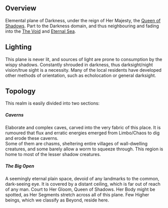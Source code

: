 ---
---

## Overview

Elemental plane of Darkness, under the reign of Her Majesty, the [Queen of Shadows](..\..\..\Beings\Gods%20and%20Deities\Queen%20of%20Shadows.md).
Part to the Darkness domain, and thus neighbouring and fading into the [The Void](The%20Void.md) and [Eternal Sea](Eternal%20Sea.md). 

## Lighting

This plane is never lit, and sources of light are prone to consumption by the wispy shadows. Constantly shrouded in darkness, thus darksight/night vision/true sight is a necessity. Many of the local residents have developed other methods of orientation, such as echolocation or general darksight. 

## Topology

This realm is easily divided into two sections: 

##### Caverns

Elaborate and complex caves, carved into the very fabric of this place. It is rumoured that flux and erratic energies emerged from Limbo/Chaos to dig and erode these caverns.  
Some of them are chasms, sheltering entire villages of wall-dwelling creatures, and some barely allow a worm to squeeze through.
This region is home to most of the lesser shadow creatures.

##### The Big Open

A seemingly eternal plain space, devoid of any landmarks to the common, dark-seeing eye. 
It is covered by a distant ceiling, which is far out of reach of any man. 
Court to Her Gloom, Queen of Shadows. Her Body might be spotted, as Her Segments stretch across all of this plane. 
Few Higher beings, which we classify as Beyond, reside here.
